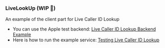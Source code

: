 ### LiveLookUp (WIP 🔨)
An example of the client part for Live Caller ID Lookup

- You can use the Apple test backend: [Live Caller ID Lookup Backend Example](https://github.com/apple/live-caller-id-lookup-example)
- Here is how to run the example service: [Testing Live Caller ID Lookup](https://swiftpackageindex.com/apple/live-caller-id-lookup-example/main/documentation/pirservice/testinginstructions)
